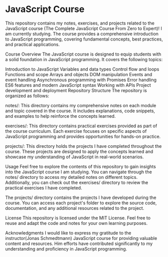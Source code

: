# JavaScript Course
This repository contains my notes, exercises, and projects related to the JavaScript course (The Complete JavaScript Course From Zero to Expert)!
 I am currently studying. The course provides a comprehensive introduction to JavaScript programming, covering fundamental concepts, best practices, and practical applications.

Course Overview
The JavaScript course is designed to equip students with a solid foundation in JavaScript programming. It covers the following topics:

Introduction to JavaScript
Variables and data types
Control flow and loops
Functions and scope
Arrays and objects
DOM manipulation
Events and event handling
Asynchronous programming with Promises
Error handling
ES6 features and modern JavaScript syntax
Working with APIs
Project development and deployment
Repository Structure
The repository is organized as follows:

notes/: This directory contains my comprehensive notes on each module and topic covered in the course. It includes explanations, code snippets, and examples to help reinforce the concepts learned.

exercises/: This directory contains practical exercises provided as part of the course curriculum. Each exercise focuses on specific aspects of JavaScript programming and provides opportunities for hands-on practice.

projects/: This directory holds the projects I have completed throughout the course. These projects are designed to apply the concepts learned and showcase my understanding of JavaScript in real-world scenarios.

Usage
Feel free to explore the contents of this repository to gain insights into the JavaScript course I am studying. You can navigate through the notes/ directory to access my detailed notes on different topics. Additionally, you can check out the exercises/ directory to review the practical exercises I have completed.

The projects/ directory contains the projects I have developed during the course. You can access each project's folder to explore the source code, documentation, and any additional resources related to the project.



License
This repository is licensed under the MIT License. Feel free to reuse and adapt the code and notes for your own learning purposes.

Acknowledgments
I would like to express my gratitude to the instructor(Jonas Schmedtmann) JavaScript course for providing valuable content and resources. Him efforts have contributed significantly to my understanding and proficiency in JavaScript programming.
